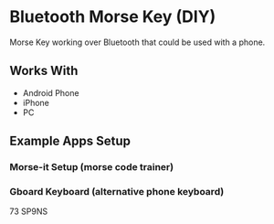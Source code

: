 # Bluetooth Morse Key (DIY)
Morse Key working over Bluetooth that could be used with a phone.

## Works With
* Android Phone
* iPhone
* PC

## Example Apps Setup

### Morse-it Setup (morse code trainer)

### Gboard Keyboard (alternative phone keyboard)

73 SP9NS
